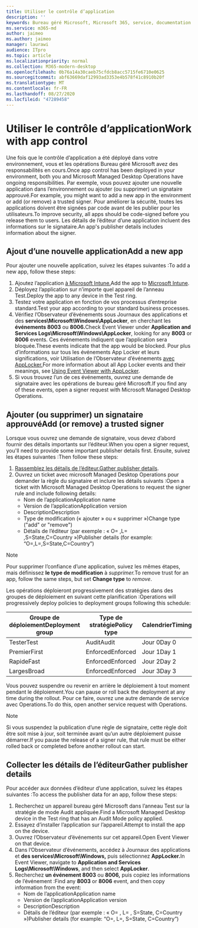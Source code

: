 ```yaml
---
title: Utiliser le contrôle d’application
description: ''
keywords: Bureau géré Microsoft, Microsoft 365, service, documentation
ms.service: m365-md
author: jaimeo
ms.author: jaimeo
manager: laurawi
audience: ITpro
ms.topic: article
ms.localizationpriority: normal
ms.collection: M365-modern-desktop
ms.openlocfilehash: 0b76a14a30caeb75cfdcb8acc5715fe6710e0625
ms.sourcegitcommit: abf63669daf12993ad3353e4b578f41c8910b20f
ms.translationtype: MT
ms.contentlocale: fr-FR
ms.lasthandoff: 08/27/2020
ms.locfileid: "47289458"
---
```

# <a name="work-with-app-control"></a><span data-ttu-id="4d1bd-103">Utiliser le contrôle d’application</span><span class="sxs-lookup"><span data-stu-id="4d1bd-103">Work with app control</span></span>

<span data-ttu-id="4d1bd-104">Une fois que le contrôle d’application a été déployé dans votre environnement, vous et les opérations Bureau géré Microsoft avez des responsabilités en cours.</span><span class="sxs-lookup"><span data-stu-id="4d1bd-104">Once app control has been deployed in your environment, both you and Microsoft Managed Desktop Operations have ongoing responsibilities.</span></span> <span data-ttu-id="4d1bd-105">Par exemple, vous pouvez ajouter une nouvelle application dans l’environnement ou ajouter (ou supprimer) un signataire approuvé.</span><span class="sxs-lookup"><span data-stu-id="4d1bd-105">For example, you might want to add a new app in the environment or add (or remove) a trusted signer.</span></span> <span data-ttu-id="4d1bd-106">Pour améliorer la sécurité, toutes les applications doivent être signées par code avant de les publier pour les utilisateurs.</span><span class="sxs-lookup"><span data-stu-id="4d1bd-106">To improve security, all apps should be code-signed before you release them to users.</span></span> <span data-ttu-id="4d1bd-107">Les détails de l’éditeur d’une application incluent des informations sur le signataire.</span><span class="sxs-lookup"><span data-stu-id="4d1bd-107">An app's publisher details includes information about the signer.</span></span>


## <a name="add-a-new-app"></a><span data-ttu-id="4d1bd-108">Ajout d’une nouvelle application</span><span class="sxs-lookup"><span data-stu-id="4d1bd-108">Add a new app</span></span>

<span data-ttu-id="4d1bd-109">Pour ajouter une nouvelle application, suivez les étapes suivantes :</span><span class="sxs-lookup"><span data-stu-id="4d1bd-109">To add a new app, follow these steps:</span></span>

1. <span data-ttu-id="4d1bd-110">Ajoutez l’application [à Microsoft Intune.](https://docs.microsoft.com/mem/intune/apps/apps-win32-app-management)</span><span class="sxs-lookup"><span data-stu-id="4d1bd-110">Add the app to [Microsoft Intune](https://docs.microsoft.com/mem/intune/apps/apps-win32-app-management).</span></span>
2. <span data-ttu-id="4d1bd-111">Déployez l’application sur n’importe quel appareil de l’anneau Test.</span><span class="sxs-lookup"><span data-stu-id="4d1bd-111">Deploy the app to any device in the Test ring.</span></span> 
3. <span data-ttu-id="4d1bd-112">Testez votre application en fonction de vos processus d’entreprise standard.</span><span class="sxs-lookup"><span data-stu-id="4d1bd-112">Test your app according to your standard business processes.</span></span> 
4. <span data-ttu-id="4d1bd-113">Vérifiez l’Observateur d’événements sous Journaux des applications et des **services\Microsoft\Windows\AppLocker**, en cherchant les **événements 8003** ou **8006.**</span><span class="sxs-lookup"><span data-stu-id="4d1bd-113">Check Event Viewer under **Application and Services Logs\Microsoft\Windows\AppLocker**, looking for any **8003** or **8006** events.</span></span> <span data-ttu-id="4d1bd-114">Ces événements indiquent que l’application sera bloquée.</span><span class="sxs-lookup"><span data-stu-id="4d1bd-114">These events indicate that the app would be blocked.</span></span> <span data-ttu-id="4d1bd-115">Pour plus d’informations sur tous les événements App Locker et leurs significations, voir Utilisation de l’Observateur d’événements [avec AppLocker.](https://docs.microsoft.com/windows/security/threat-protection/windows-defender-application-control/applocker/using-event-viewer-with-applocker)</span><span class="sxs-lookup"><span data-stu-id="4d1bd-115">For more information about all App Locker events and their meanings, see [Using Event Viewer with AppLocker](https://docs.microsoft.com/windows/security/threat-protection/windows-defender-application-control/applocker/using-event-viewer-with-applocker).</span></span>
5. <span data-ttu-id="4d1bd-116">Si vous trouvez l’un de ces événements, ouvrez une demande de signataire avec les opérations de bureau géré Microsoft.</span><span class="sxs-lookup"><span data-stu-id="4d1bd-116">If you find any of these events, open a signer request with Microsoft Managed Desktop Operations.</span></span>

## <a name="add-or-remove-a-trusted-signer"></a><span data-ttu-id="4d1bd-117">Ajouter (ou supprimer) un signataire approuvé</span><span class="sxs-lookup"><span data-stu-id="4d1bd-117">Add (or remove) a trusted signer</span></span>

<span data-ttu-id="4d1bd-118">Lorsque vous ouvrez une demande de signataire, vous devez d’abord fournir des détails importants sur l’éditeur.</span><span class="sxs-lookup"><span data-stu-id="4d1bd-118">When you open a signer request, you'll need to provide some important publisher details first.</span></span> <span data-ttu-id="4d1bd-119">Ensuite, suivez les étapes suivantes :</span><span class="sxs-lookup"><span data-stu-id="4d1bd-119">Then follow these steps:</span></span>

1. <span data-ttu-id="4d1bd-120">[Rassemblez les détails de l’éditeur.](#gather-publisher-details)</span><span class="sxs-lookup"><span data-stu-id="4d1bd-120">[Gather publisher details](#gather-publisher-details).</span></span>
2. <span data-ttu-id="4d1bd-121">Ouvrez un ticket avec microsoft Managed Desktop Operations pour demander la règle du signataire et inclure les détails suivants :</span><span class="sxs-lookup"><span data-stu-id="4d1bd-121">Open a ticket with Microsoft Managed Desktop Operations to request the signer rule and include following details:</span></span>  
    - <span data-ttu-id="4d1bd-122">Nom de l’application</span><span class="sxs-lookup"><span data-stu-id="4d1bd-122">Application name</span></span> 
    - <span data-ttu-id="4d1bd-123">Version de l’application</span><span class="sxs-lookup"><span data-stu-id="4d1bd-123">Application version</span></span> 
    - <span data-ttu-id="4d1bd-124">Description</span><span class="sxs-lookup"><span data-stu-id="4d1bd-124">Description</span></span> 
    - <span data-ttu-id="4d1bd-125">Type de modification (« ajouter » ou « supprimer »)</span><span class="sxs-lookup"><span data-stu-id="4d1bd-125">Change type ("add" or "remove")</span></span>  
    - <span data-ttu-id="4d1bd-126">Détails de l’éditeur (par exemple : « O= <publisher name> ,L= <location> ,S=State,C=Country »)</span><span class="sxs-lookup"><span data-stu-id="4d1bd-126">Publisher details (for example: “O=<publisher name>,L=<location>,S=State,C=Country”)</span></span> 

> [!NOTE]
> <span data-ttu-id="4d1bd-127">Pour supprimer l’confiance d’une application, suivez les mêmes étapes, mais définissez **le type de modification** à *supprimer.*</span><span class="sxs-lookup"><span data-stu-id="4d1bd-127">To remove trust for an app, follow the same steps, but set **Change type** to *remove*.</span></span>

<span data-ttu-id="4d1bd-128">Les opérations déploieront progressivement des stratégies dans des groupes de déploiement en suivant cette planification :</span><span class="sxs-lookup"><span data-stu-id="4d1bd-128">Operations will progressively deploy policies to deployment groups following this schedule:</span></span>


|<span data-ttu-id="4d1bd-129">Groupe de déploiement</span><span class="sxs-lookup"><span data-stu-id="4d1bd-129">Deployment group</span></span>  |<span data-ttu-id="4d1bd-130">Type de stratégie</span><span class="sxs-lookup"><span data-stu-id="4d1bd-130">Policy type</span></span>  |<span data-ttu-id="4d1bd-131">Calendrier</span><span class="sxs-lookup"><span data-stu-id="4d1bd-131">Timing</span></span>  |
|---------|---------|---------|
|<span data-ttu-id="4d1bd-132">Tester</span><span class="sxs-lookup"><span data-stu-id="4d1bd-132">Test</span></span>     |  <span data-ttu-id="4d1bd-133">Audit</span><span class="sxs-lookup"><span data-stu-id="4d1bd-133">Audit</span></span>       |  <span data-ttu-id="4d1bd-134">Jour 0</span><span class="sxs-lookup"><span data-stu-id="4d1bd-134">Day 0</span></span>       |
|<span data-ttu-id="4d1bd-135">Premier</span><span class="sxs-lookup"><span data-stu-id="4d1bd-135">First</span></span>     | <span data-ttu-id="4d1bd-136">Enforced</span><span class="sxs-lookup"><span data-stu-id="4d1bd-136">Enforced</span></span>        | <span data-ttu-id="4d1bd-137">Jour 1</span><span class="sxs-lookup"><span data-stu-id="4d1bd-137">Day 1</span></span>        |
|<span data-ttu-id="4d1bd-138">Rapide</span><span class="sxs-lookup"><span data-stu-id="4d1bd-138">Fast</span></span>     | <span data-ttu-id="4d1bd-139">Enforced</span><span class="sxs-lookup"><span data-stu-id="4d1bd-139">Enforced</span></span>        |  <span data-ttu-id="4d1bd-140">Jour 2</span><span class="sxs-lookup"><span data-stu-id="4d1bd-140">Day 2</span></span>       |
|<span data-ttu-id="4d1bd-141">Larges</span><span class="sxs-lookup"><span data-stu-id="4d1bd-141">Broad</span></span>     | <span data-ttu-id="4d1bd-142">Enforced</span><span class="sxs-lookup"><span data-stu-id="4d1bd-142">Enforced</span></span>        |  <span data-ttu-id="4d1bd-143">Jour 3</span><span class="sxs-lookup"><span data-stu-id="4d1bd-143">Day 3</span></span>       |


<span data-ttu-id="4d1bd-144">Vous pouvez suspendre ou revenir en arrière le déploiement à tout moment pendant le déploiement.</span><span class="sxs-lookup"><span data-stu-id="4d1bd-144">You can pause or roll back the deployment at any time during the rollout.</span></span> <span data-ttu-id="4d1bd-145">Pour ce faire, ouvrez une autre demande de service avec Operations.</span><span class="sxs-lookup"><span data-stu-id="4d1bd-145">To do this, open another service request with Operations.</span></span>

> [!NOTE]
> <span data-ttu-id="4d1bd-146">Si vous suspendez la publication d’une règle de signataire, cette règle doit être soit mise à jour, soit terminée avant qu’un autre déploiement puisse démarrer.</span><span class="sxs-lookup"><span data-stu-id="4d1bd-146">If you pause the release of a signer rule, that rule must be either rolled back or completed before another rollout can start.</span></span>

## <a name="gather-publisher-details"></a><span data-ttu-id="4d1bd-147">Collecter les détails de l’éditeur</span><span class="sxs-lookup"><span data-stu-id="4d1bd-147">Gather publisher details</span></span>

<span data-ttu-id="4d1bd-148">Pour accéder aux données d’éditeur d’une application, suivez les étapes suivantes :</span><span class="sxs-lookup"><span data-stu-id="4d1bd-148">To access the publisher data for an app, follow these steps:</span></span>

1. <span data-ttu-id="4d1bd-149">Recherchez un appareil bureau géré Microsoft dans l’anneau Test sur la stratégie de mode Audit appliquée.</span><span class="sxs-lookup"><span data-stu-id="4d1bd-149">Find a Microsoft Managed Desktop device in the Test ring that has an Audit Mode policy applied.</span></span> 
2. <span data-ttu-id="4d1bd-150">Essayez d’installer l’application sur l’appareil.</span><span class="sxs-lookup"><span data-stu-id="4d1bd-150">Attempt to install the app on the device.</span></span>
3. <span data-ttu-id="4d1bd-151">Ouvrez l’Observateur d’événements sur cet appareil.</span><span class="sxs-lookup"><span data-stu-id="4d1bd-151">Open Event Viewer on that device.</span></span> 
4. <span data-ttu-id="4d1bd-152">Dans l’Observateur d’événements, accédez à Journaux des applications et **des services\Microsoft\Windows,** puis sélectionnez **AppLocker.**</span><span class="sxs-lookup"><span data-stu-id="4d1bd-152">In Event Viewer, navigate to **Application and Services Logs\Microsoft\Windows**, and then select **AppLocker**.</span></span> 
5. <span data-ttu-id="4d1bd-153">Recherchez **un événement 8003** ou **8006,** puis copiez les informations de l’événement :</span><span class="sxs-lookup"><span data-stu-id="4d1bd-153">Find any **8003** or **8006** event, and then copy information from the event:</span></span> 
    - <span data-ttu-id="4d1bd-154">Nom de l’application</span><span class="sxs-lookup"><span data-stu-id="4d1bd-154">Application name</span></span> 
    - <span data-ttu-id="4d1bd-155">Version de l’application</span><span class="sxs-lookup"><span data-stu-id="4d1bd-155">Application version</span></span> 
    - <span data-ttu-id="4d1bd-156">Description</span><span class="sxs-lookup"><span data-stu-id="4d1bd-156">Description</span></span> 
    - <span data-ttu-id="4d1bd-157">Détails de l’éditeur (par exemple : « O= <publisher name> , L= <location> , S=State, C=Country »)</span><span class="sxs-lookup"><span data-stu-id="4d1bd-157">Publisher details (for example: “O=<publisher name>, L=<location>, S=State, C=Country”)</span></span> 
